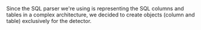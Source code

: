 Since the SQL parser we're using is representing the SQL columns and tables in a complex architecture, we decided to create objects (column and table) exclusively for the detector.
